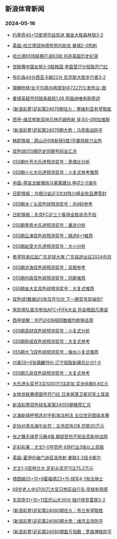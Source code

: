 ## 新浪体育新闻 
### 2024-05-16

+ [约基奇40+13爱德华兹低迷 掘金大胜森林狼3-2](https://sports.sina.com.cn/basketball/nba/2024-05-15/doc-inavhvsu2815056.shtml)

+ [英超-哈兰德双响德布劳内助攻 曼城2-0热刺](https://sports.sina.com.cn/g/pl/2024-05-15/doc-inavheva3035109.shtml)

+ [哈兰德65场联赛打进63球 创造英超历史纪录](https://sports.sina.com.cn/g/pl/2024-05-15/doc-inavhmaq0761570.shtml)

+ [世联赛中国女排3-0胜韩国 李盈莹17分轻取开门红](https://sports.sina.com.cn/others/volleyball/2024-05-15/doc-inavfynu0910998.shtml)

+ [布伦森44分西亚卡姆22分 尼克斯大胜步行者3-2](https://sports.sina.com.cn/basketball/nba/2024-05-15/doc-inavhrkw2875710.shtml)

+ [锦鲤附体!女子10周内两度刮中722万引发热议-图](https://sports.sina.com.cn/l/2024-05-15/doc-inavheus0816182.shtml)

+ [曼城英超夺冠赔率超低1.06 阿森纳唯有盼奇迹](https://sports.sina.com.cn/l/2024-05-15/doc-inavhmaq0767106.shtml)

+ [[新浪彩票]足彩第24079期任九：塞维利亚有望取胜](https://sports.sina.com.cn/l/2024-05-15/doc-inavheus0826385.shtml)

+ [西甲-维尼修斯双响贝林厄姆传射 皇马5-0阿拉维斯](https://sports.sina.com.cn/g/laliga/2024-05-15/doc-inavheva3039009.shtml)

+ [[新浪彩票]足彩第24079期大势：马竞客战防平](https://sports.sina.com.cn/l/2024-05-15/doc-inavheus0825692.shtml)

+ [韩职情报：蔚山近6场斩获5胜1平赢球能力出色](https://sports.sina.com.cn/l/2024-05-15/doc-inavhmaq0777789.shtml)

+ [双色球055期历史同期号码全汇总](https://sports.sina.com.cn/l/2024-05-15/doc-inavhzyh0552413.shtml)

+ [055期叶芳大乐透预测奖号：奇偶比分析](https://sports.sina.com.cn/l/2024-05-15/doc-inavhzys2745994.shtml)

+ [055期小七大乐透预测奖号：小复式参考推荐](https://sports.sina.com.cn/l/2024-05-15/doc-inavhzyh0527894.shtml)

+ [中超-蒋圣龙破僵局马莱莱建功 申花2-0海牛](https://sports.sina.com.cn/china/j/2024-05-15/doc-inaviswk2560995.shtml)

+ [日职情报：鸟栖沙岩近3次对阵川崎全败且遭零封](https://sports.sina.com.cn/l/2024-05-15/doc-inavhrkw2889955.shtml)

+ [055期冰丫头双色球预测奖号：杀8码参考](https://sports.sina.com.cn/l/2024-05-15/doc-inavhzys2752197.shtml)

+ [日职情报：东京FC近三个客场全胜状态不俗](https://sports.sina.com.cn/l/2024-05-15/doc-inavhrkw2893131.shtml)

+ [055期季雨大乐透预测奖号：重连分析](https://sports.sina.com.cn/l/2024-05-15/doc-inavhzys2744841.shtml)

+ [055期云涛双色球预测奖号：精选6+1推荐](https://sports.sina.com.cn/l/2024-05-15/doc-inavhzyh0536192.shtml)

+ [055期赵雯大乐透预测奖号：大小分析](https://sports.sina.com.cn/l/2024-05-15/doc-inavhzyh0530263.shtml)

+ [希望将来扛起广东足球大旗 广东铭途出征2024中冠](https://sports.sina.com.cn/china/2024-05-15/doc-inavhmaq0773559.shtml)

+ [055期沧海双色球预测奖号：双胆参考](https://sports.sina.com.cn/l/2024-05-15/doc-inavhzyh0538060.shtml)

+ [055期何政双色球预测奖号：同尾推荐](https://sports.sina.com.cn/l/2024-05-15/doc-inavhzys2756258.shtml)

+ [055期金大玄双色球预测奖号：大复式推荐](https://sports.sina.com.cn/l/2024-05-15/doc-inavhzys2756003.shtml)

+ [双色球1数据近5年仅开10次 下一期奖号现端倪?](https://sports.sina.com.cn/l/2024-05-15/doc-inavhvsk0644734.shtml)

+ [宋凯带队首次参加AFC+FIFA大会 将会晤因凡蒂诺](https://sports.sina.com.cn/china/2024-05-15/doc-inavhrkn0689019.shtml)

+ [西甲提醒：毕巴近6场相同数据均能够击穿](https://sports.sina.com.cn/l/2024-05-15/doc-inavhmay2988086.shtml)

+ [055期高财双色球预测奖号：小复式分析](https://sports.sina.com.cn/l/2024-05-15/doc-inavhzyh0540109.shtml)

+ [055期程成双色球预测奖号：大复式参考](https://sports.sina.com.cn/l/2024-05-15/doc-inavhzyh0538640.shtml)

+ [055期大飞双色球预测奖号：缩水小复式推荐](https://sports.sina.com.cn/l/2024-05-15/doc-inavhzyh0539046.shtml)

+ [付豪29+9张镇麟19分 辽宁轻取新疆总比分1-0](https://sports.sina.com.cn/basketball/cba/2024-05-15/doc-inavinqn2678751.shtml)

+ [055期凡哥双色球预测奖号：大复式参考](https://sports.sina.com.cn/l/2024-05-15/doc-inavhzyh0539723.shtml)

+ [大乐透头奖开3注1000万1注追加 奖池余额8.6亿元](https://sports.sina.com.cn/l/2024-05-15/doc-inaviswk2564678.shtml)

+ [女排世联赛德国夺开门红 日本挑落卫冕冠军土耳其](https://sports.sina.com.cn/others/volleyball/2024-05-16/doc-inavkits0089868.shtml)

+ [新浪彩票双色球名家第24055期推荐汇总](https://sports.sina.com.cn/l/2024-05-15/doc-inavhzys2763063.shtml)

+ [北海新绎杯预选刘宇航淘汰柯洁 五位世冠晋级本赛](https://sports.sina.com.cn/go/2024-05-15/doc-inavihhe0497896.shtml)

+ [足协对青岛海牛处罚：主场空场2场 罚款20万元](https://sports.sina.com.cn/china/2024-05-15/doc-inavhmay2978051.shtml)

+ [张之臻无缘罗马赛4强 腿部受伤不知会否影响法网](https://sports.sina.com.cn/tennis/china/2024-05-15/doc-inaviswk2597135.shtml)

+ [足彩彩果：尤文1-0夺意杯 6场打出3倍以上高赔](https://sports.sina.com.cn/l/2024-05-16/doc-inavkpzy2195788.shtml)

+ [英超-霍伊伦破门迪亚洛传射 曼联3-2纽卡斯尔](https://sports.sina.com.cn/g/pl/2024-05-16/doc-inavkpzp9992332.shtml)

+ [尤文1-0亚特兰大 足彩头奖开11注75.2万元](https://sports.sina.com.cn/l/2024-05-16/doc-inavkpzy2195788.shtml)

+ [塔图姆25+10+9霍福德22+15 绿军4-1淘汰骑士](https://sports.sina.com.cn/basketball/nba/2024-05-16/doc-inavkuim9924051.shtml)

+ [69岁老人中3700万大奖只想买自行车:早就有预感](https://sports.sina.com.cn/l/2024-05-16/doc-inavkpzp9975758.shtml)

+ [东契奇31+10+11亚历山大30分 独行侠克雷霆3-2](https://sports.sina.com.cn/basketball/nba/2024-05-16/doc-inavkyri9823572.shtml)

+ [[新浪彩票]足彩第24080期任九：布兰有望取胜](https://sports.sina.com.cn/l/2024-05-16/doc-inavkpzp9982156.shtml)

+ [[新浪彩票]足彩第24080期大势：维京主场防平](https://sports.sina.com.cn/l/2024-05-16/doc-inavkpzp9977297.shtml)

+ [[新浪彩票]足彩第24080期盈亏指数：罗森博格防平](https://sports.sina.com.cn/l/2024-05-16/doc-inavkpzy2198723.shtml)

